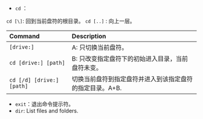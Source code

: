 

* `cd` ：

`cd [\]`: 回到当前盘符的根目录。
`cd [..]` : 向上一层。

|Command|Description|
|:------    |     :----|
| `[drive:]` |  A:  只切换当前盘符。|
| `cd [drive:] [path]` |    B:  只改变指定盘符下的初始进入目录，当前盘符未变。|
|`cd [/d] [drive:] [path]` |      切换当前盘符到指定盘符并进入到该指定盘符的指定目录。A+B.|





* `exit`：退出命令提示符。
* `dir`: List files and folders.
 